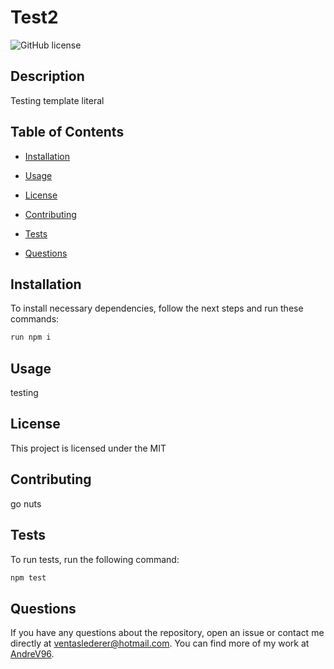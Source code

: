# Test2
![GitHub license](https:)

## Description

Testing template literal

## Table of Contents 

- [Installation](#installation)

- [Usage](#usage)

- [License](#license)

- [Contributing](#contributing)

- [Tests](#tests)

- [Questions](#questions)

## Installation

To install necessary dependencies, follow the next steps and run these commands:

```md
run npm i
```

## Usage

testing

## License

This project is licensed under the MIT

## Contributing

go nuts

## Tests

To run tests, run the following command:

```bash
npm test
```

## Questions

If you have any questions about the repository, open an issue or contact me directly at ventaslederer@hotmail.com. You can find more of my work at [AndreV96](https://github.com/AndreV96/).

